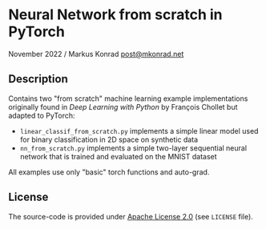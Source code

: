 # Neural Network from scratch in PyTorch

November 2022 / Markus Konrad <post@mkonrad.net>

## Description

Contains two "from scratch" machine learning example implementations originally found in *Deep Learning with Python* by François Chollet but adapted to PyTorch:

- `linear_classif_from_scratch.py` implements a simple linear model used for binary classification in 2D  space on synthetic data
- `nn_from_scratch.py` implements a simple two-layer sequential neural network that is trained and evaluated on the MNIST dataset

All examples use only "basic" torch functions and auto-grad.

## License

The source-code is provided under [Apache License 2.0](http://www.apache.org/licenses/LICENSE-2.0) (see `LICENSE` file).

